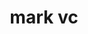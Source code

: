 ---
layout: firm_page
title: "mark vc"
id: "markvc.com"
permalink: "/markvcmarkvc.com/"
website: "https://www.markvc.com"
offices: "Austin (United States)"
investment_stages: "Seed, Series A"
portfolio_companies: "Andela, Anduril, Crowdstrike, Dragos, Reddit, Ring, Sana Benefits, ZenBusiness"
portfolio_link: "https://www.markvc.com/portfolio"
investment_markets: "Healthcare, Security & Defense, Consumer, Software-as-a-Service"
founded_year: "2006"
description: "mark vc is an early-stage venture capital firm based in Austin, Texas. They invest across a wide range of industries, striving to be the most valuable investor on their portfolio companies' cap tables. They focus on adding value and doing things differently."
linkedin: "https://www.linkedin.com/company/mark-vc"
twitter: ""
instagram: ""
team_page: "https://www.markvc.com/team"
investor_type: "Venture Capital"
crunchbase: "https://www.crunchbase.com/organization/mark-ventures"
pitchbook: "https://pitchbook.com/profiles/investor/234856-18"

# SEO Optimization
meta_title: "mark vc - VC Firm - projectstartups.com"
meta_description: "mark vc, mark vc is an early-stage venture capital firm based in Austin, Texas. They invest across a wide range of industries, striving to be the most valuable..."
meta_keywords: "mark vc, Healthcare, Security & Defense, Consumer, Software-as-a-Service, VC firm, venture capital, startup investor, projectstartups.com"
canonical_url: "https://vc.projectstartups.com/markvcmarkvc.com/"
---